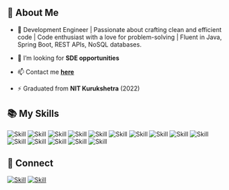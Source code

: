 
## 🧔 About Me


- 🌱 Development Engineer | Passionate about crafting clean and efficient code | Code enthusiast with a love for problem-solving | Fluent in Java, Spring Boot, REST APIs, NoSQL databases.

- 👯 I’m looking for **SDE opportunities**

- 📫 Contact me **[here](yamanyadav4144@gmail.com)**

- ⚡ Graduated from  **NIT Kurukshetra** (2022)

## 📚 My Skills

![Skill](https://img.shields.io/badge/HTML5-E34F26?style=for-the-badge&logo=html5&logoColor=white)
![Skill](https://img.shields.io/badge/CSS3-1572B6?style=for-the-badge&logo=css3&logoColor=white)
![Skill](https://img.shields.io/badge/Spring_Boot-CA4245?style=for-the-badge&logoColor=white)
![Skill](https://img.shields.io/badge/REST_APIs-CA4245?style=for-the-badge&logoColor=white)
![Skill](https://img.shields.io/badge/Data_JPA-CA4245?style=for-the-badge&logoColor=white)
![Skill](https://img.shields.io/badge/Java-ED8B00?style=for-the-badge&logo=java&logoColor=white)
![Skill](https://img.shields.io/badge/C++-000000?style=for-the-badge&logoColor=white)
![Skill](https://img.shields.io/badge/GitHub-20232A?style=for-the-badge&logoColor=61DAFB)
![Skill](https://img.shields.io/badge/MongoDB-20232A?style=for-the-badge&logo=momgodb&logoColor=61DAFB)
![Skill](https://img.shields.io/badge/Postman-563D7C?style=for-the-badge&logoColor=white)
![Skill](https://img.shields.io/badge/Git-F05032?style=for-the-badge&logo=git&logoColor=white)
![Skill](https://img.shields.io/badge/AWS-FF6C37?style=for-the-badge&logoColor=white)
![Skill](https://img.shields.io/badge/Visual_Studio_Code-0078D4?style=for-the-badge&logo=visual%20studio%20code&logoColor=white)
![Skill](https://img.shields.io/badge/SQL-D83B01?style=for-the-badge&logoColor=white)
![Skill](https://img.shields.io/badge/Low_Level_Design-CA4245?style=for-the-badge&logoColor=white)
## 🤝 Connect

[![Skill](https://img.shields.io/badge/LinkedIn-0077B5?style=for-the-badge&logo=linkedin&logoColor=white)](www.linkedin.com/in/yaman-yadav-b4a0501b3)
[![Skill](https://img.shields.io/badge/GitHub-100000?style=for-the-badge&logo=github&logoColor=white)](https://github.com/Yamannnyadav)
